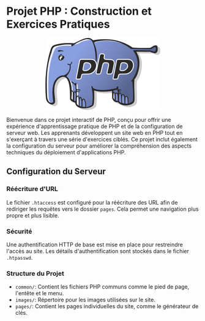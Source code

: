# Projet PHP : Construction et Exercices Pratiques

<p align="center">
      <img width="300" height="188" src="images/php.png">
</p>

Bienvenue dans ce projet interactif de PHP, conçu pour offrir une expérience d'apprentissage pratique de PHP et de la configuration de serveur web. Les apprenants développent un site web en PHP tout en s'exerçant à travers une série d'exercices ciblés. Ce projet inclut également la configuration du serveur pour améliorer la compréhension des aspects techniques du déploiement d'applications PHP.

## Configuration du Serveur

### Réécriture d'URL
Le fichier `.htaccess` est configuré pour la réécriture des URL afin de rediriger les requêtes vers le dossier `pages`. Cela permet une navigation plus propre et plus lisible.

### Sécurité
Une authentification HTTP de base est mise en place pour restreindre l'accès au site. Les détails d'authentification sont stockés dans le fichier `.htpasswd`.

### Structure du Projet
- `common/`: Contient les fichiers PHP communs comme le pied de page, l'entête et le menu.
- `images/`: Répertoire pour les images utilisées sur le site.
- `pages/`: Contient les pages individuelles du site, comme le générateur de clés.
